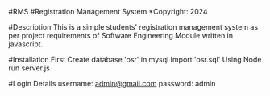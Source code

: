 #RMS
#Registration Management System
*Copyright: 2024

#Description
This is a simple students' registration management system as per project requirements of Software Engineering Module
written in javascript.

#Installation
First Create database 'osr' in mysql
Import 'osr.sql'
Using Node run server.js

#Login Details
username: admin@gmail.com 
password: admin
